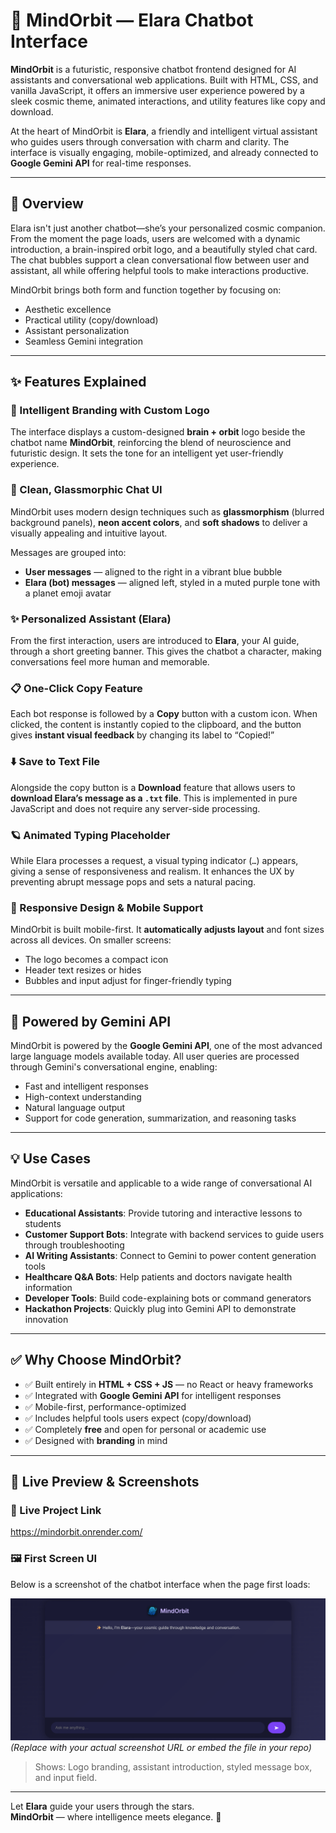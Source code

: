 # 🧠 MindOrbit — Elara Chatbot Interface

**MindOrbit** is a futuristic, responsive chatbot frontend designed for AI assistants and conversational web applications. Built with HTML, CSS, and vanilla JavaScript, it offers an immersive user experience powered by a sleek cosmic theme, animated interactions, and utility features like copy and download.

At the heart of MindOrbit is **Elara**, a friendly and intelligent virtual assistant who guides users through conversation with charm and clarity. The interface is visually engaging, mobile-optimized, and already connected to **Google Gemini API** for real-time responses.

---

## 🌟 Overview

Elara isn't just another chatbot—she’s your personalized cosmic companion. From the moment the page loads, users are welcomed with a dynamic introduction, a brain-inspired orbit logo, and a beautifully styled chat card. The chat bubbles support a clean conversational flow between user and assistant, all while offering helpful tools to make interactions productive.

MindOrbit brings both form and function together by focusing on:

- Aesthetic excellence  
- Practical utility (copy/download)  
- Assistant personalization  
- Seamless Gemini integration

---

## ✨ Features Explained

### 🧠 Intelligent Branding with Custom Logo
The interface displays a custom-designed **brain + orbit** logo beside the chatbot name **MindOrbit**, reinforcing the blend of neuroscience and futuristic design. It sets the tone for an intelligent yet user-friendly experience.

### 💬 Clean, Glassmorphic Chat UI
MindOrbit uses modern design techniques such as **glassmorphism** (blurred background panels), **neon accent colors**, and **soft shadows** to deliver a visually appealing and intuitive layout.

Messages are grouped into:
- **User messages** — aligned to the right in a vibrant blue bubble  
- **Elara (bot) messages** — aligned left, styled in a muted purple tone with a planet emoji avatar

### ✨ Personalized Assistant (Elara)
From the first interaction, users are introduced to **Elara**, your AI guide, through a short greeting banner. This gives the chatbot a character, making conversations feel more human and memorable.

### 📋 One-Click Copy Feature
Each bot response is followed by a **Copy** button with a custom icon. When clicked, the content is instantly copied to the clipboard, and the button gives **instant visual feedback** by changing its label to “Copied!”

### ⬇️ Save to Text File
Alongside the copy button is a **Download** feature that allows users to **download Elara’s message as a `.txt` file**. This is implemented in pure JavaScript and does not require any server-side processing.

### 🪐 Animated Typing Placeholder
While Elara processes a request, a visual typing indicator (`…`) appears, giving a sense of responsiveness and realism. It enhances the UX by preventing abrupt message pops and sets a natural pacing.

### 🧠 Responsive Design & Mobile Support
MindOrbit is built mobile-first. It **automatically adjusts layout** and font sizes across all devices. On smaller screens:
- The logo becomes a compact icon  
- Header text resizes or hides  
- Bubbles and input adjust for finger-friendly typing

---

## 🔗 Powered by Gemini API

MindOrbit is powered by the **Google Gemini API**, one of the most advanced large language models available today. All user queries are processed through Gemini's conversational engine, enabling:

- Fast and intelligent responses  
- High-context understanding  
- Natural language output  
- Support for code generation, summarization, and reasoning tasks

---

## 💡 Use Cases

MindOrbit is versatile and applicable to a wide range of conversational AI applications:

- **Educational Assistants**: Provide tutoring and interactive lessons to students  
- **Customer Support Bots**: Integrate with backend services to guide users through troubleshooting  
- **AI Writing Assistants**: Connect to Gemini to power content generation tools  
- **Healthcare Q&A Bots**: Help patients and doctors navigate health information  
- **Developer Tools**: Build code-explaining bots or command generators  
- **Hackathon Projects**: Quickly plug into Gemini API to demonstrate innovation

---

## ✅ Why Choose MindOrbit?

- ✅ Built entirely in **HTML + CSS + JS** — no React or heavy frameworks  
- ✅ Integrated with **Google Gemini API** for intelligent responses  
- ✅ Mobile-first, performance-optimized  
- ✅ Includes helpful tools users expect (copy/download)  
- ✅ Completely **free** and open for personal or academic use  
- ✅ Designed with **branding** in mind

---

## 📸 Live Preview & Screenshots

### 🔗 Live Project Link
https://mindorbit.onrender.com/

### 🖼 First Screen UI  
Below is a screenshot of the chatbot interface when the page first loads:

![MindOrbit Elara UI Screenshot](UI_CHATBOT.png)  
*(Replace with your actual screenshot URL or embed the file in your repo)*

> Shows: Logo branding, assistant introduction, styled message box, and input field.

---

Let **Elara** guide your users through the stars.  
**MindOrbit** — where intelligence meets elegance. 🌠
